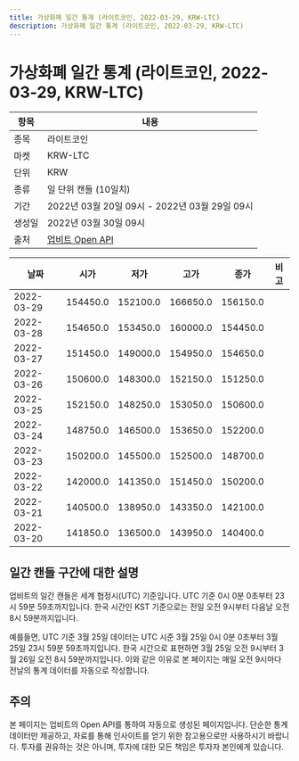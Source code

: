 ```yaml
---
title: 가상화폐 일간 통계 (라이트코인, 2022-03-29, KRW-LTC)
description: 가상화폐 일간 통계 (라이트코인, 2022-03-29, KRW-LTC)
---
```


가상화폐 일간 통계 (라이트코인, 2022-03-29, KRW-LTC)
===

|항목|내용|
|--|--|
|종목|라이트코인|
|마켓|KRW-LTC|
|단위|KRW|
|종류|일 단위 캔들 (10일치)|
|기간|2022년 03월 20일 09시 - 2022년 03월 29일 09시|
|생성일|2022년 03월 30일 09시|
|출처|[업비트 Open API](https://docs.upbit.com)|


|날짜|시가|저가|고가|종가|비고|
|--|--|--|--|--|--|
|2022-03-29|154450.0|152100.0|166650.0|156150.0|    |
|2022-03-28|154650.0|153450.0|160000.0|154450.0|    |
|2022-03-27|151450.0|149000.0|154950.0|154650.0|    |
|2022-03-26|150600.0|148300.0|152150.0|151250.0|    |
|2022-03-25|152150.0|148250.0|153050.0|150600.0|    |
|2022-03-24|148750.0|146500.0|153650.0|152200.0|    |
|2022-03-23|150200.0|145500.0|152500.0|148700.0|    |
|2022-03-22|142000.0|141350.0|151450.0|150200.0|    |
|2022-03-21|140500.0|138950.0|143350.0|142100.0|    |
|2022-03-20|141850.0|136500.0|143950.0|140400.0|    |


일간 캔들 구간에 대한 설명
---


업비트의 일간 캔들은 세계 협정시(UTC) 기준입니다. 
UTC 기준 0시 0분 0초부터 23시 59분 59초까지입니다. 
한국 시간인 KST 기준으로는 전일 오전 9시부터 다음날 오전 8시 59분까지입니다. 


예를들면, UTC 기준 3월 25일 데이터는 UTC 시준 3월 25일 0시 0분 0초부터 3월 25일 23시 59분 59초까지입니다. 
한국 시간으로 표현하면 3월 25일 오전 9시부터 3월 26일 오전 8시 59분까지입니다. 
이와 같은 이유로 본 페이지는 매일 오전 9시마다 전날의 통계 데이터를 자동으로 작성합니다. 


주의
---


본 페이지는 업비트의 Open API를 통하여 자동으로 생성된 페이지입니다. 
단순한 통계 데이터만 제공하고, 자료를 통해 인사이트를 얻기 위한 참고용으로만 사용하시기 바랍니다. 
투자를 권유하는 것은 아니며, 투자에 대한 모든 책임은 투자자 본인에게 있습니다. 
